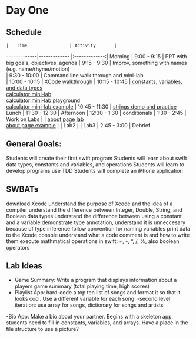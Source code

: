 # Day One

## Schedule
 	|	Time        		| Activity       |
   -------------|-------------       |:-------------:|
    Morning	    |   9:00 - 9:15      | PPT with big goals, objectives, agenda
		            |   9:15 - 9:30    	 | Improv, something with names (e.g. name/rhyme/motion)	     
 		            |   9:30 - 10:00 	   | Command line walk through and mini-lab      
 		            |   10:00 - 10:15	   | [XCode walkthrough](https://github.com/upperlinecode/intro-to-swift/blob/master/day-1/xcode-setup.md)
 		            |   10:15 - 10:45	   | [constants, variables, and data types](https://github.com/upperlinecode/intro-to-swift/blob/master/day-1/intro-constants-variables.md)<br>[calculator mini-lab](https://github.com/upperlinecode/intro-to-swift/blob/master/day-1/lab-calculator.md)<br>[calculator mini-lab playground](https://github.com/upperlinecode/intro-to-swift/tree/master/day-1/CalculatorLab.playground)<br>[calculator mini-lab example](https://github.com/upperlinecode/intro-to-swift/tree/master/day-1/MyPlaygroundExample.playground)
	                    |  	10:45 - 11:30	   | [strings demo and practice](https://github.com/upperlinecode/intro-to-swift/blob/master/day-1/intro-string-methods.md)
Lunch 		            |   11:30 - 12:30      |
Afternoon                   |   12:30 - 1:30       | conditionals
		            |   1:30 - 2:45        | Work on Labs
		            |                      | [about page lab](https://github.com/upperlinecode/intro-to-swift/blob/master/day-1/about-page-lab.md)<br>[about page example](https://github.com/upperlinecode/intro-to-swift/tree/master/day-1/AboutPage)
		            |                      | Lab2
		            |                      | Lab3
		            |   2:45 - 3:00        | Debrief





## General Goals: 
Students will create their first swift program
Students will learn about swift data types, constants and variables, and operations
Students will learn to develop programs use TDD
Students will complete an iPhone application


## SWBATs
download Xcode
understand the purpose of Xcode and the idea of a compiler
understand the difference between Integer, Double, String, and Boolean data types 
understand the difference between using a constant and a variable
demonstrate type annotation, understand it is unneccesary because of type inference
follow convention for naming variables
print data to the Xcode console
understand what a code comment is and how to write them
execute mathmatical operations in swift: +, -, *, /, %, also boolean operators



## Lab Ideas
- Game Summary: Write a program that displays information about a players game summary (total playing time, high scores)
- Playlist App: hard-code a top ten list of songs and format it so that it looks cool. Use a different variable for each song.
        -second level iteration: use array for songs, dictionary for songs and artists

-Bio App: Make a bio about your partner. Begins with a skeleton app, students need to fill in constants, variables, and arrays. Have a place in the file structure to use a picture? 


